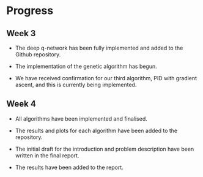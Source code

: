 # Progress

## Week 3

* The deep q-network has been fully implemented and added to the Github repository.

* The implementation of the genetic algorithm has begun.

* We have received confirmation for our third algorithm, PID with gradient ascent, and this is currently being implemented.

## Week 4

* All algorithms have been implemented and finalised.

* The results and plots for each algorithm have been added to the repository.

* The initial draft for the introduction and problem description have been written in the final report.

* The results have been added to the report.